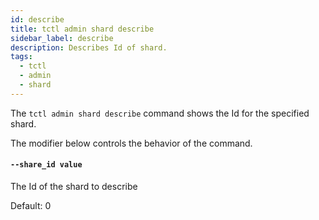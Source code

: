 ```yaml
---
id: describe
title: tctl admin shard describe
sidebar_label: describe
description: Describes Id of shard.
tags:
  - tctl
  - admin
  - shard
---
```


The `tctl admin shard describe` command shows the Id for the specified shard.

The modifier below controls the behavior of the command.

#### `--share_id value`

The Id of the shard to describe

Default: 0
